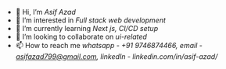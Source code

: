 * 👋 Hi, I’m *Asif Azad*
* 👀 I’m interested in *Full stack web development*
* 🌱 I’m currently learning *Next js, CI/CD setup*
* 💞️ I’m looking to collaborate on *ui-related*
* 📫 How to reach me *whatsapp - +91 9746874466, email - asifazad799@gmail.com, linkedIn - linkedin.com/in/asif-azad/*
